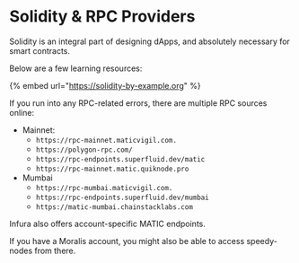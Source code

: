 # Solidity & RPC Providers

Solidity is an integral part of designing dApps, and absolutely necessary for smart contracts.

Below are a few learning resources:

{% embed url="https://solidity-by-example.org" %}

If you run into any RPC-related errors, there are multiple RPC sources online:

* Mainnet:
  * `https://rpc-mainnet.maticvigil.com.`
  * `https://polygon-rpc.com/`
  * `https://rpc-endpoints.superfluid.dev/matic`
  * `https://rpc-mainnet.matic.quiknode.pro`
* Mumbai
  * `https://rpc-mumbai.maticvigil.com.`
  * `https://rpc-endpoints.superfluid.dev/mumbai`
  * `https://matic-mumbai.chainstacklabs.com`

Infura also offers account-specific MATIC endpoints.

If you have a Moralis account, you might also be able to access speedy-nodes from there.
